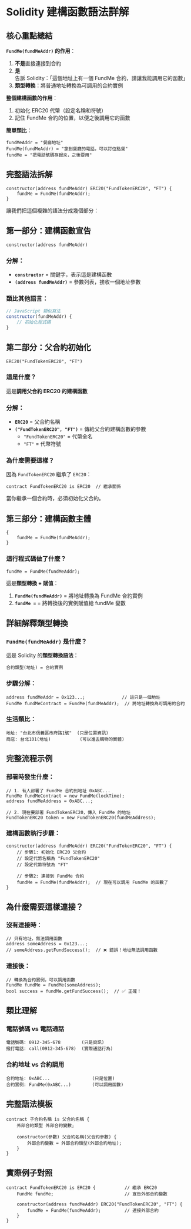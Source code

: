# Solidity 建構函數語法詳解

## 核心重點總結

**`FundMe(fundMeAddr)` 的作用**：

1. **不是**直接連接到合約
2. **是**告訴 Solidity：「這個地址上有一個 FundMe 合約，請讓我能調用它的函數」
3. **類型轉換**：將普通地址轉換為可調用的合約實例

**整個建構函數的作用**：

1. 初始化 ERC20 代幣（設定名稱和符號）
2. 記住 FundMe 合約的位置，以便之後調用它的函數

**簡單類比**：

```
fundMeAddr = "餐廳地址"
FundMe(fundMeAddr) = "拿到餐廳的電話，可以訂位點餐"
fundMe = "把電話號碼存起來，之後要用"
```

## 完整語法拆解

```solidity
constructor(address fundMeAddr) ERC20("FundTokenERC20", "FT") {
    fundMe = FundMe(fundMeAddr);
}
```

讓我們把這個複雜的語法分成幾個部分：

## 第一部分：建構函數宣告

```solidity
constructor(address fundMeAddr)
```

### 分解：

- **`constructor`** = 關鍵字，表示這是建構函數
- **`(address fundMeAddr)`** = 參數列表，接收一個地址參數

### 類比其他語言：

```javascript
// JavaScript 類似寫法
constructor(fundMeAddr) {
    // 初始化程式碼
}
```

## 第二部分：父合約初始化

```solidity
ERC20("FundTokenERC20", "FT")
```

### 這是什麼？

這是**調用父合約 ERC20 的建構函數**

### 分解：

- **`ERC20`** = 父合約名稱
- **`("FundTokenERC20", "FT")`** = 傳給父合約建構函數的參數
  - `"FundTokenERC20"` = 代幣全名
  - `"FT"` = 代幣符號

### 為什麼需要這樣？

因為 `FundTokenERC20` 繼承了 `ERC20`：

```solidity
contract FundTokenERC20 is ERC20  // 繼承關係
```

當你繼承一個合約時，必須初始化父合約。

## 第三部分：建構函數主體

```solidity
{
    fundMe = FundMe(fundMeAddr);
}
```

### 這行程式碼做了什麼？

```solidity
fundMe = FundMe(fundMeAddr);
```

這是**類型轉換 + 賦值**：

1. **`FundMe(fundMeAddr)`** = 將地址轉換為 FundMe 合約實例
2. **`fundMe =`** = 將轉換後的實例賦值給 fundMe 變數

## 詳細解釋類型轉換

### `FundMe(fundMeAddr)` 是什麼？

這是 Solidity 的**類型轉換語法**：

```solidity
合約類型(地址) = 合約實例
```

### 步驟分解：

```solidity
address fundMeAddr = 0x123...;              // 這只是一個地址
FundMe fundMeContract = FundMe(fundMeAddr);  // 將地址轉換為可調用的合約
```

### 生活類比：

```
地址: "台北市信義區市府路1號"  (只是位置資訊)
商店: 台北101(地址)           (可以進去購物的實體)
```

## 完整流程示例

### 部署時發生什麼：

```solidity
// 1. 有人部署了 FundMe 合約到地址 0xABC...
FundMe fundMeContract = new FundMe(lockTime);
address fundMeAddress = 0xABC...;

// 2. 現在要部署 FundTokenERC20，傳入 FundMe 的地址
FundTokenERC20 token = new FundTokenERC20(fundMeAddress);
```

### 建構函數執行步驟：

```solidity
constructor(address fundMeAddr) ERC20("FundTokenERC20", "FT") {
    // 步驟1: 初始化 ERC20 父合約
    // 設定代幣名稱為 "FundTokenERC20"
    // 設定代幣符號為 "FT"

    // 步驟2: 連接到 FundMe 合約
    fundMe = FundMe(fundMeAddr);  // 現在可以調用 FundMe 的函數了
}
```

## 為什麼需要這樣連接？

### 沒有連接時：

```solidity
// 只有地址，無法調用函數
address someAddress = 0x123...;
// someAddress.getFundSuccess();  // ❌ 錯誤！地址無法調用函數
```

### 連接後：

```solidity
// 轉換為合約實例，可以調用函數
FundMe fundMe = FundMe(someAddress);
bool success = fundMe.getFundSuccess();  // ✅ 正確！
```

## 類比理解

### 電話號碼 vs 電話通話

```
電話號碼: 0912-345-678        (只是資訊)
撥打電話: call(0912-345-678)  (實際通話行為)
```

### 合約地址 vs 合約調用

```
合約地址: 0xABC...                (只是位置)
合約實例: FundMe(0xABC...)        (可以調用函數)
```

## 完整語法模板

```solidity
contract 子合約名稱 is 父合約名稱 {
    外部合約類型 外部合約變數;

    constructor(參數) 父合約名稱(父合約參數) {
        外部合約變數 = 外部合約類型(外部合約地址);
    }
}
```

## 實際例子對照

```solidity
contract FundTokenERC20 is ERC20 {           // 繼承 ERC20
    FundMe fundMe;                           // 宣告外部合約變數

    constructor(address fundMeAddr) ERC20("FundTokenERC20", "FT") {
        fundMe = FundMe(fundMeAddr);         // 連接外部合約
    }
}
```
